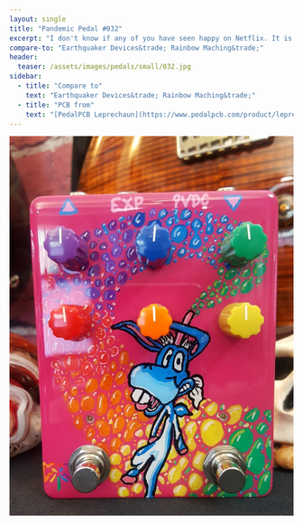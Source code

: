 ```yaml
---
layout: single
title: "Pandemic Pedal #032"
excerpt: "I don't know if any of you have seen happy on Netflix. It is a raunchy show about an imaginary friend names Happy. In the second season Happy has his first intimate encounter with Bo-Peep, another imaginary friend. During his climax he ejaculates rainbows from his unicorn horn. What better way is there to represent a rainbow machine."
compare-to: "Earthquaker Devices&trade; Rainbow Maching&trade;"
header:
  teaser: /assets/images/pedals/small/032.jpg
sidebar:
  - title: "Compare to"
    text: "Earthquaker Devices&trade; Rainbow Maching&trade;"
  - title: "PCB from"
    text: "[PedalPCB Leprechaun](https://www.pedalpcb.com/product/leprechaun/)"
---
```


![header](/assets/images/pedals/032.jpg)
